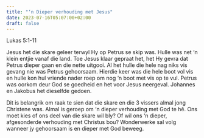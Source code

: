 ```yaml
---
title: "‘n Dieper verhouding met Jesus"
date: 2023-07-16T05:07:00+02:00
draft: false
---
```

<html>
 <head></head>
 <body>
  <p>Lukas 5:1-11</p>
  <p>Jesus het die skare geleer terwyl Hy op Petrus se skip was. Hulle was net ‘n klein entjie vanaf die land. Toe Jesus klaar gepraat het, het Hy gevra dat Petrus dieper gaan en die nette uitgooi. Al het hulle die hele nag niks vis gevang nie was Petrus gehoorsaam. Hierdie keer was die hele boot vol vis en hulle kon hul vriende nader roep om nog ‘n boot met vis op te vul. Petrus was oorkom deur God se goedheid en het voor Jesus neergeval. Johannes en Jakobus het dieselfde gedoen.</p>
  <p>Dit is belangrik om raak te sien dat die skare en die 3 vissers almal jong Christene was. Almal is geroep om ‘n dieper verhouding met God te hê. Ons moet kies of ons deel van die skare wil bly? Of wil ons ‘n dieper, afgesonderde verhouding met Christus bou? Wonderwerke sal volg wanneer jy gehoorsaam is en dieper met God beweeg.&nbsp;</p>
 </body>
</html>